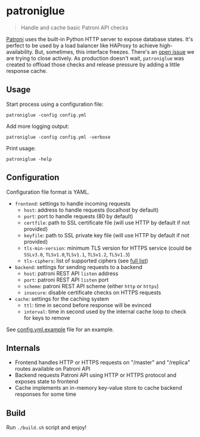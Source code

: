 # patroniglue
> Handle and cache basic Patroni API checks

[Patroni](https://github.com/zalando/patroni) uses the built-in Python HTTP server to expose database states. It's perfect to be used by a load balancer like HAProxy to achieve high-availability. But, sometimes, this interface freezes. There's an [open issue](https://github.com/zalando/patroni/issues/857) we are trying to close actively. As production doesn't wait, `patroniglue` was created to offload those checks and release pressure by adding a little response cache.

## Usage
Start process using a configuration file:
```
patroniglue -config config.yml
```
Add more logging output:
```
patroniglue -config config.yml -verbose
```
Print usage:
```
patroniglue -help
```

## Configuration

Configuration file format is YAML.

* `frontend`: settings to handle incoming requests
  * `host`: address to handle requests (localhost by default)
  * `port`: port to handle requests (80 by default)
  * `certfile`: path to SSL certificate file (will use HTTP by default if not provided)
  * `keyfile`: path to SSL private key file (will use HTTP by default if not provided)
  * `tls-min-version`: minimum TLS version for HTTPS service (could be `SSLv3.0`, `TLSv1.0`,`TLSv1.1`, `TLSv1.2`, `TLSv1.3`)
  * `tls-ciphers`: list of supported ciphers (see [full list](https://golang.org/pkg/crypto/tls/#pkg-constants))
* `backend`: settings for sending requests to a backend
  * `host`: patroni REST API `listen` address
  * `port`: patroni REST API `listen` port
  * `scheme`: patroni REST API scheme (either `http` or `https`)
  * `insecure`: disable certificate checks on HTTPS requests
* `cache`: settings for the caching system
  * `ttl`: time in second before response will be evinced
  * `interval`: time in second used by the internal cache loop to check for keys to remove

See [config.yml.example](config.yml.example) file for an example.

## Internals

* Frontend handles HTTP or HTTPS requests on "/master" and "/replica" routes available on Patroni API
* Backend requests Patroni API using HTTP or HTTPS protocol and exposes state to frontend
* Cache implements an in-memory key-value store to cache backend responses for some time

## Build

Run `./build.sh` script and enjoy!